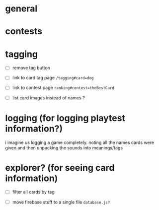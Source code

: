 # general
# contests
# tagging
- [ ] remove tag button
- [ ] link to card tag page `/tagging#card=dog`
- [ ] link to contest page `ranking#contest=theBestCard`
- [ ] list card images instead of names ?


# logging (for logging playtest information?)
  i imagine us logging a game completely. noting all the names cards were given and then unpacking the sounds into meanings/tags

# explorer? (for seeing card information)
- [ ] filter all cards by tag

- [ ] move firebase stuff to a single file `database.js?`

